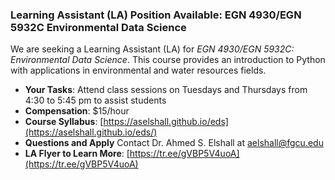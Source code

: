 ### Learning Assistant (LA) Position Available: EGN 4930/EGN 5932C Environmental Data Science

We are seeking a Learning Assistant (LA) for *EGN 4930/EGN 5932C: Environmental Data Science*. This course provides an introduction to Python with applications in environmental and water resources fields.  

- **Your Tasks**: Attend class sessions on Tuesdays and Thursdays from 4:30 to 5:45 pm to assist students
- **Compensation**: $15/hour
- **Course Syllabus**: [https://aselshall.github.io/eds](https://aselshall.github.io/eds/)
- **Questions and Apply** Contact Dr. Ahmed S. Elshall at [aelshall@fgcu.edu](mailto:aelshall@fgcu.edu)
- **LA Flyer to Learn More**: [https://tr.ee/gVBP5V4uoA](https://tr.ee/gVBP5V4uoA)
